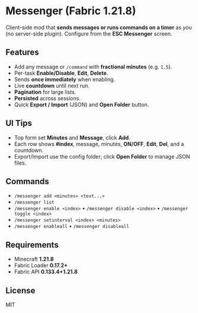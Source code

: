 ﻿# Messenger (Fabric 1.21.8)

Client-side mod that **sends messages or runs commands on a timer** as _you_ (no server-side plugin).
Configure from the **ESC Messenger** screen.

## Features

- Add any message or `/command` with **fractional minutes** (e.g. `1.5`).
- Per-task **Enable/Disable**, **Edit**, **Delete**.
- Sends **once immediately** when enabling.
- Live **countdown** until next run.
- **Pagination** for large lists.
- **Persisted** across sessions.
- Quick **Export / Import** (JSON) and **Open Folder** button.

## UI Tips

- Top form set **Minutes** and **Message**, click **Add**.
- Each row shows **#index**, message, minutes, **ON/OFF**, **Edit**, **Del**, and a countdown.
- Export/Import use the config folder; click **Open Folder** to manage JSON files.

## Commands

- `/messenger add <minutes> <text...>`
- `/messenger list`
- `/messenger enable <index>` • `/messenger disable <index>` • `/messenger toggle <index>`
- `/messenger setinterval <index> <minutes>`
- `/messenger enableall` • `/messenger disableall`

## Requirements

- Minecraft **1.21.8**
- Fabric Loader **0.17.2+**
- Fabric API **0.133.4+1.21.8**

## License

MIT
